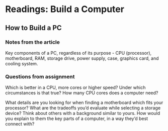 # Readings: Build a Computer 

## How to Build a PC

### Notes from the article

Key components of a PC, regardless of its purpose - CPU (processor), motherboard, RAM, storage drive, power supply, case, graphics card, and cooling system.

### Questions from assignment 
Which is better in a CPU, more cores or higher speed? Under which circumstances is that true? How many CPU cores does a computer need?

What details are you looking for when finding a motherboard which fits your processor?
What are the tradeoffs you’d evaluate while selecting a storage device?
Think about others with a background similar to yours. How would you explain to them the key parts of a computer, in a way they’d best connect with?
